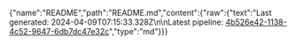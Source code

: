 {"name":"README","path":"README.md","content":{"raw":{"text":"Last generated: 2024-04-09T07:15:33.328Z\n\nLatest pipeline: [4b526e42-1138-4c52-9647-6db7dc47e32c](/pipeline/4b526e42-1138-4c52-9647-6db7dc47e32c)","type":"md"}}}